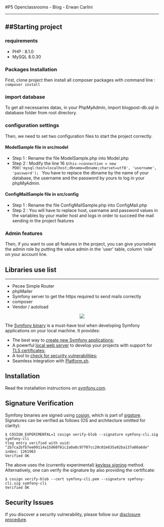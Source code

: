 #P5 Openclassrooms - Blog - Erwan Carlini

---------------

##Starting project
------

### requirements

- PHP : 8.1.0
- MySQL 8.0.30

### Packages Installation

First, clone project then install all composer packages with command line : ``composer install``

### import database

To get all necessaries datas, in your PhpMyAdmin, import blogpost-db.sql in database folder from root directory.

### configuration settings

Then, we need to set two configuration files to start the project correctly.  

#### ModelSample file in src/model

* Step 1 : Rename the file ModelSample.php into Model.php  
* Step 2 : Modify the line 16 `$this->connection = new PDO('mysql:host=localhost;dbname=dbname;charset=utf8', 'username', 'password'); ` 
You have to replace the dbname by the name of your database, the username and the password by yours to log in your phpMyAdmin.  
#### ConfigMailSample file in src/config

* Step 1 : Rename the file ConfigMailSample.php into ConfigMail.php  
* Step 2 : You will have to replace host, username and password values in the variables by your mailer host and logs in order to succeed the mail sending in the project features  

### Admin features

Then, if you want to use all features in the project, you can give yourselves the admin role by putting the value admin in the 'user' table, column 'role' on your account line.  

## Libraries use list
------

* Pecee Simple Router  
* phpMailer  
* Symfony server to get the https required to send mails correctly  
* composer  
* Vendor / autoload  

<p align="center"><a href="https://symfony.com" target="_blank">
    <img src="https://symfony.com/logos/symfony_black_02.svg">
</a></p>

The [Symfony binary][1] is a must-have tool when developing Symfony applications
on your local machine. It provides:

* The best way to [create new Symfony applications][2];
* A powerful [local web server][3] to develop your projects with support for [TLS certificates][4];
* A tool to [check for security vulnerabilities][5];
* Seamless integration with [Platform.sh][6].

Installation
------------

Read the installation instructions on [symfony.com][7].

Signature Verification
----------------------

Symfony binaries are signed using [cosign][8], which is part of [sigstore][9].
Signatures can be verified as follows (OS and architecture omitted for clarity):

```console
$ COSIGN_EXPERIMENTAL=1 cosign verify-blob --signature symfony-cli.sig symfony-cli
tlog entry verified with uuid: "2b7ca2bfb7ee09114a15d60761c2a0a8c97f07cc20c02e635a92ba137a08a6de" index: 1261963
Verified OK
```

The above uses the (currently experimental) [keyless signing][10] method.
Alternatively, one can verify the signature by also providing the certificate:

```console
$ cosign verify-blob --cert symfony-cli.pem --signature symfony-cli.sig symfony-cli
Verified OK
```

Security Issues
---------------

If you discover a security vulnerability, please follow our [disclosure procedure][11].

[1]: https://symfony.com/download
[2]: https://symfony.com/doc/current/setup.html#creating-symfony-applications
[3]: https://symfony.com/doc/current/setup/symfony_server.html
[4]: https://symfony.com/doc/current/setup/symfony_server.html#enabling-tls
[5]: https://symfony.com/doc/current/setup.html#security-checker
[6]: https://symfony.com/cloud
[7]: https://symfony.com/download
[8]: https://github.com/SigStore/cosign
[9]: https://www.sigstore.dev/
[10]: https://github.com/sigstore/cosign/blob/main/KEYLESS.md
[11]: https://symfony.com/security
